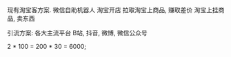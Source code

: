 现有淘宝客方案.
  微信自助机器人
  淘宝开店
  拉取淘宝上商品, 赚取差价
  淘宝上挂商品, 卖东西

引流方案:
  各大主流平台
  B站, 抖音, 微博, 微信公众号

  2 * 100 = 200 * 30 = 6000;
